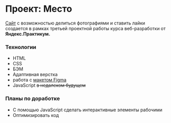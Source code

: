 # Проект: Место

[Сайт]() с возможностью делиться фотографиями и ставить лайки создаeтся в рамках третьей проектной работы курса веб-разработки от **Яндекс.Практикум.**

### Технологии
* HTML
* CSS
* БЭМ
* Адаптивная верстка
* работа с [макетом Figma](https://www.figma.com/file/2cn9N9jSkmxD84oJik7xL7/JavaScript.-Sprint-4?node-id=0%3A1)
* JavaScript ~~в недалеком будущем~~

### Планы по доработке
* С помощью JavaScript сделать интерактивные элементы рабочими
* Оптимизировать код
